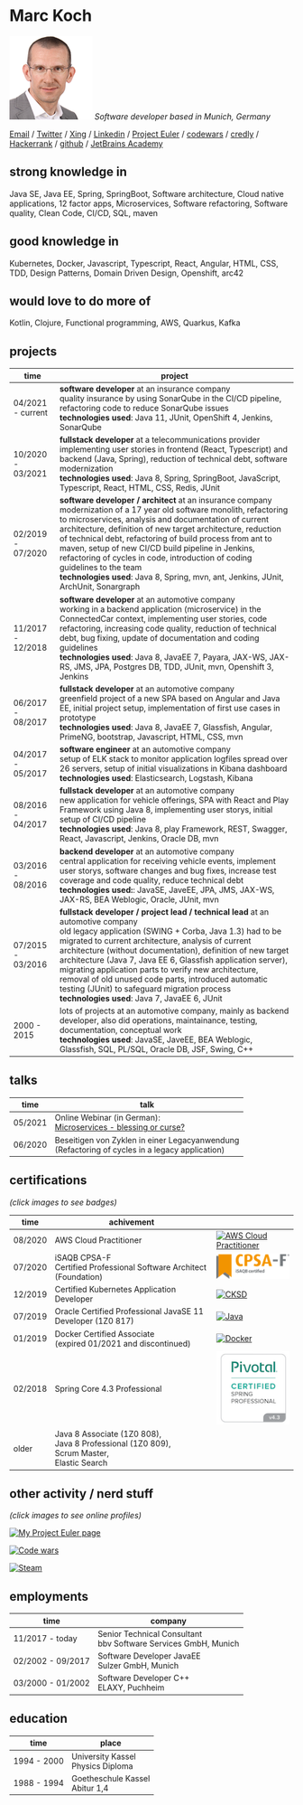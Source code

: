 # Marc Koch

![Photo](mk_150x150.png) _Software developer based in Munich, Germany_

[Email](mailto:marckoch@posteo.de) / [Twitter](https://twitter.com/marckoch1975) / [Xing](https://www.xing.com/profile/Marc_Koch35/cv) / [Linkedin](https://www.linkedin.com/in/marc-koch-159917209/) / [Project&nbsp;Euler](https://projecteuler.net/progress=marckoch75) / [codewars](https://www.codewars.com/users/marckoch) / [credly](https://www.credly.com/users/marc-koch/badges) / [Hackerrank](https://www.hackerrank.com/marckoch) / [github](https://github.com/marckoch) / [JetBrains&nbsp;Academy](https://hyperskill.org/profile/77202658)

## strong knowledge in

Java SE, Java EE, Spring, SpringBoot, Software architecture, Cloud native applications, 12 factor apps, Microservices, Software refactoring, Software quality, Clean Code, CI/CD, SQL, maven

## good knowledge in

Kubernetes, Docker, Javascript, Typescript, React, Angular, HTML, CSS, TDD, Design Patterns, Domain Driven Design, Openshift, arc42

## would love to do more of

Kotlin, Clojure, Functional programming, AWS, Quarkus, Kafka

## projects

|time|project|
|---|---|
|04/2021 - current|**software developer** at an insurance company<br>quality insurance by using SonarQube in the CI/CD pipeline, refactoring code to reduce SonarQube issues<br>**technologies used**: Java 11, JUnit, OpenShift 4, Jenkins, SonarQube|
|10/2020 - 03/2021|**fullstack developer** at a telecommunications provider<br>implementing user stories in frontend (React, Typescript) and backend (Java, Spring), reduction of technical debt, software modernization<br>**technologies used**: Java 8, Spring, SpringBoot, JavaScript, Typescript, React, HTML, CSS, Redis, JUnit|
|02/2019 - 07/2020|**software developer / architect** at an insurance company<br>modernization of a 17 year old software monolith, refactoring to microservices, analysis and documentation of current architecture, definition of new target architecture, reduction of technical debt, refactoring of build process from ant to maven, setup of new CI/CD build pipeline in Jenkins, refactoring of cycles in code, introduction of coding guidelines to the team<br>**technologies used**: Java 8, Spring, mvn, ant, Jenkins, JUnit, ArchUnit, Sonargraph|
|11/2017 - 12/2018|**software developer** at an automotive company<br>working in a backend application (microservice) in the ConnectedCar context, implementing user stories, code refactoring, increasing code quality, reduction of technical debt, bug fixing, update of documentation and coding guidelines<br>**technologies used**: Java 8, JavaEE 7, Payara, JAX-WS, JAX-RS, JMS, JPA, Postgres DB, TDD, JUnit, mvn, Openshift 3, Jenkins|
|06/2017 - 08/2017|**fullstack developer** at an automotive company<br>greenfield project of a new SPA based on Angular and Java EE, initial project setup, implementation of first use cases in prototype<br>**technologies used**: Java 8, JavaEE 7, Glassfish, Angular, PrimeNG, bootstrap, Javascript, HTML, CSS, mvn|
|04/2017 - 05/2017|**software engineer** at an automotive company<br>setup of ELK stack to monitor application logfiles spread over 26 servers, setup of initial visualizations in Kibana dashboard<br>**technologies used**: Elasticsearch, Logstash, Kibana|
|08/2016 - 04/2017|**fullstack developer** at an automotive company<br>new application for vehicle offerings, SPA with React and Play Framework using Java 8, implementing user storys, initial setup of CI/CD pipeline<br>**technologies used**: Java 8, play Framework, REST, Swagger, React, Javascript, Jenkins, Oracle DB, mvn|
|03/2016 - 08/2016|**backend developer** at an automotive company<br>central application for receiving vehicle events, implement user storys, software changes and bug fixes, increase test coverage and code quality, reduce technical debt<br>**technologies used:**: JavaSE, JaveEE, JPA, JMS, JAX-WS, JAX-RS, BEA Weblogic, Oracle, JUnit, mvn|
|07/2015 - 03/2016|**fullstack developer / project lead / technical lead** at an automotive company<br>old legacy application (SWING + Corba, Java 1.3) had to be migrated to current architecture, analysis of current architecture (without documentation), definition of new target architecture (Java 7, Java EE 6, Glassfish application server), migrating application parts to verify new architecture, removal of old unused code parts, introduced automatic testing (JUnit) to safeguard migration process<br>**technologies used**: Java 7, JavaEE 6, JUnit|
|2000 - 2015|lots of projects at an automotive company, mainly as backend developer, also did operations, maintainance, testing, documentation, conceptual work<br>**technologies used**: JavaSE, JaveEE, BEA Weblogic, Glassfish, SQL, PL/SQL, Oracle DB, JSF, Swing, C++|

## talks

|time|talk|
|---|---|
|05/2021|Online Webinar (in German):<br>[Microservices - blessing or curse?](https://bbv-ch.zoom.us/rec/play/OJOthNgKvmkN7Hv4fMLCet_OM_NuaQ8VfWHzZnH9zqzcJw7sLFfyjqTSARFLu79-WhpAqevJxYmLYswH.o8ZvYyYipPGMZRKQ)|
|06/2020|Beseitigen von Zyklen in einer Legacyanwendung<br>(Refactoring of cycles in a legacy application)|

## certifications

_(click images to see badges)_

|time|achivement||
|---|---|---|
|08/2020|AWS Cloud Practitioner|[![AWS Cloud Practitioner](https://images.credly.com/size/100x100/images/68468004-5a85-4f3b-bc58-590773979486/AWS-CloudPractitioner-2020.png)](https://www.credly.com/badges/1f98299e-e08d-4896-aa32-88f7eecfd698)|
|07/2020|iSAQB CPSA-F<br>Certified Professional Software Architect<br>(Foundation)|[![CPSA-F](./cpsa-f-logo.png)](https://www.certible.com/de/verify/1dd77a2781157fb11161acf5d04ad532)|
|12/2019|Certified Kubernetes Application Developer|[![CKSD](https://images.credly.com/size/100x100/images/f88d800c-5261-45c6-9515-0458e31c3e16/ckad_from_cncfsite.png)](https://www.credly.com/badges/b1ae47ca-5a51-4744-8b6e-5174ee338e3f)|
|07/2019|Oracle Certified Professional JavaSE 11 Developer (1Z0 817)|[![Java](https://images.credly.com/size/100x100/images/6f2a9ef8-4da2-4e67-bd52-84fbaa1af776/02_Java-SE-11-Developer_Professional__1_.png)](https://www.credly.com/badges/efeeae2f-e23a-44f5-8ab3-a6238a9183dd)|
|01/2019|Docker Certified Associate<br>(expired 01/2021 and discontinued)|[![Docker](https://img.icons8.com/color/96/000000/docker.png)](https://credentials.docker.com/lr99yvhf)|
|02/2018|Spring Core 4.3 Professional|[![Spring](./spring-badge-6176.png)](https://bcert.me/scavwfxd)|
|older|Java 8 Associate (1Z0 808),<br>Java 8 Professional (1Z0 809),<br>Scrum Master,<br>Elastic Search|

## other activity / nerd stuff

_(click images to see online profiles)_

[![My Project Euler page](https://projecteuler.net/profile/marckoch75.png)](https://projecteuler.net/progress=marckoch75)

[![Code wars](https://www.codewars.com/users/marckoch/badges/large)](https://www.codewars.com/users/marckoch)

[![Steam](https://steamsignature.com/card/0/76561198312038988.png)](https://steamcommunity.com/profiles/76561198312038988/)

## employments

|time|company|
|----|---|
|11/2017 - today|Senior Technical Consultant<br>bbv Software Services GmbH, Munich|
|02/2002 - 09/2017|Software Developer JavaEE<br>Sulzer GmbH, Munich|
|03/2000 - 01/2002|Software Developer C++<br>ELAXY, Puchheim|

## education

|time|place|
|---|---|
|1994 - 2000|University Kassel<br>Physics Diploma|
|1988 - 1994|Goetheschule Kassel<br>Abitur 1,4|
